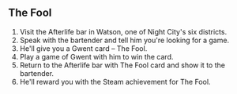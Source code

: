 ## The Fool

1. Visit the Afterlife bar in Watson, one of Night City's six districts.
2. Speak with the bartender and tell him you're looking for a game. 
3. He'll give you a Gwent card – The Fool.
4. Play a game of Gwent with him to win the card.
5. Return to the Afterlife bar with The Fool card and show it to the bartender.
6. He'll reward you with the Steam achievement for The Fool.